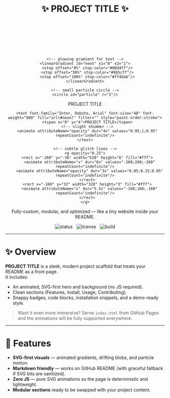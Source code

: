 <!-- README.md — paste whole file into your repo root -->

# <div align="center">✨ **PROJECT TITLE** ✨</div>

<div align="center">

<!-- Animated SVG Hero (pure inline-SVG animation, no JS) -->
<svg width="100%" height="240" viewBox="0 0 1200 240" preserveAspectRatio="xMidYMid slice" xmlns="http://www.w3.org/2000/svg" role="img" aria-label="Project Hero">
  <!-- background gradient -->
  <defs>
    <linearGradient id="g1" x1="0" x2="1">
      <stop offset="0%" stop-color="#0f172a"/>
      <stop offset="50%" stop-color="#0b1220"/>
      <stop offset="100%" stop-color="#021022"/>
    </linearGradient>

    <!-- glowing gradient for text -->
    <linearGradient id="neon" x1="0" x2="1">
      <stop offset="0%" stop-color="#00d4ff"/>
      <stop offset="50%" stop-color="#9b5cff"/>
      <stop offset="100%" stop-color="#ff4da6"/>
    </linearGradient>

    <!-- small particle circle -->
    <circle id="particle" r="2"/>
  </defs>

  <!-- background rectangle -->
  <rect width="1200" height="240" fill="url(#g1)"/>

  <!-- animated soft blobs -->
  <g opacity="0.16">
    <ellipse cx="200" cy="120" rx="220" ry="80" fill="#3b82f6">
      <animate attributeName="cx" dur="8s" values="120;260;120" repeatCount="indefinite"/>
      <animate attributeName="ry" dur="6s" values="70;120;70" repeatCount="indefinite"/>
    </ellipse>
    <ellipse cx="900" cy="100" rx="260" ry="90" fill="#a78bfa">
      <animate attributeName="cx" dur="10s" values="980;900;820;980" repeatCount="indefinite"/>
      <animate attributeName="ry" dur="7s" values="80;140;80" repeatCount="indefinite"/>
    </ellipse>
  </g>

  <!-- moving particles -->
  <g fill="#fff" opacity="0.8">
    <use href="#particle" x="60"  y="20">
      <animate attributeName="cy" dur="5s" values="20;220;20" repeatCount="indefinite"/>
      <animate attributeName="cx" dur="7s" values="60;600;60" repeatCount="indefinite"/>
      <animate attributeName="opacity" dur="3s" values="0.2;1;0.2" repeatCount="indefinite"/>
    </use>
    <use href="#particle" x="1100" y="200">
      <animate attributeName="cy" dur="9s" values="200;20;200" repeatCount="indefinite"/>
      <animate attributeName="cx" dur="6s" values="1100;400;1100" repeatCount="indefinite"/>
      <animate attributeName="opacity" dur="2.5s" values="0.1;1;0.1" repeatCount="indefinite"/>
    </use>
  </g>

  <!-- neon/glitch title: three layers for subtle chromatic aberration -->
  <g text-anchor="middle" transform="translate(600,120)">
    <text font-family="Inter, Roboto, Arial" font-size="44" font-weight="800" fill="#fff" opacity="0.05" y="-6">
      <tspan x="0">PROJECT TITLE</tspan>
    </text>

    <text font-family="Inter, Roboto, Arial" font-size="48" font-weight="900" fill="url(#neon)" filter="" style="paint-order:stroke">
      <tspan x="0" y="4">PROJECT TITLE</tspan>
      <!-- slight shimmer -->
      <animate attributeName="opacity" dur="4s" values="0.95;1;0.95" repeatCount="indefinite"/>
    </text>

    <!-- subtle glitch lines -->
    <g opacity="0.25">
      <rect x="-260" y="-36" width="520" height="6" fill="#fff">
        <animate attributeName="x" dur="6s" values="-260;260;-260" repeatCount="indefinite"/>
        <animate attributeName="opacity" dur="3s" values="0.05;0.25;0.05" repeatCount="indefinite"/>
      </rect>
      <rect x="-160" y="32" width="320" height="3" fill="#fff">
        <animate attributeName="x" dur="5.5s" values="-160;160;-160" repeatCount="indefinite"/>
      </rect>
    </g>
  </g>

  <!-- subtitle -->
  <text x="600" y="170" text-anchor="middle" font-family="Inter, Roboto, Arial" font-size="14" fill="#9aa6bf" opacity="0.95">
    <tspan>Fully-custom, modular, and optimized — like a tiny website inside your README.</tspan>
  </text>
</svg>

</div>

<p align="center">
  <img src="https://img.shields.io/badge/status-alpha-ff69b4" alt="status"> &nbsp;
  <img src="https://img.shields.io/badge/license-MIT-00d4ff" alt="license"> &nbsp;
  <img src="https://img.shields.io/badge/build-passing-1abc9c" alt="build">
</p>

---

# ✨ Overview

**PROJECT TITLE** is a sleek, modern project scaffold that treats your README as a front page.  
It includes:

- An animated, SVG-first hero and background (no JS required).  
- Clean sections (Features, Install, Usage, Contributing).  
- Snappy badges, code blocks, installation snippets, and a demo-ready style.

> Want it even more immersive? Serve `index.html` from GitHub Pages and the animations will be fully supported everywhere.

---

# 🚀 Features

- **SVG-first visuals** — animated gradients, drifting blobs, and particle motion.  
- **Markdown friendly** — works on GitHub README (with graceful fallback if SVG bits are sanitized).  
- **Zero JS** — pure SVG animations so the page is deterministic and lightweight.  
- **Modular sections** ready to be swapped with your project content.
